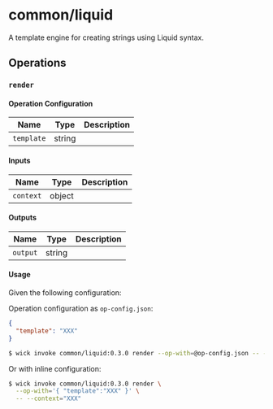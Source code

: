 # common/liquid

A template engine for creating strings using Liquid syntax.


## Operations

### `render`

#### Operation Configuration

| Name | Type | Description |
| ---- | ---- | ----------- |
| `template` | string |  |


#### Inputs

| Name | Type | Description |
| ---- | ---- | ----------- |
| `context` | object |  |


#### Outputs

| Name | Type | Description |
| ---- | ---- | ----------- |
| `output` | string |  |

#### Usage

Given the following configuration:

Operation configuration as `op-config.json`:

```json
{ 
  "template": "XXX"
}
```

```bash
$ wick invoke common/liquid:0.3.0 render --op-with=@op-config.json -- --context="XXX"
```

Or with inline configuration:

```bash
$ wick invoke common/liquid:0.3.0 render \
  --op-with='{ "template":"XXX" }' \
  -- --context="XXX"
```

